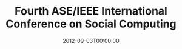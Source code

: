 ---
acronym: SocialCOm 2012
date: '2012-09-03T00:00:00'
ext_url: http://www.asesite.org/conferences/socialcom/2012/index.html
location: Amsterdam, The Netherlands
submission_date: '2012-05-11T00:00:00'
title: Fourth ASE/IEEE International Conference on Social Computing
---
